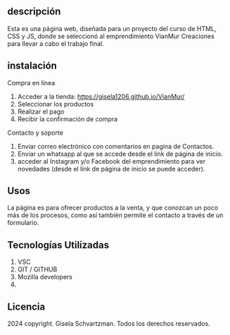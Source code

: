 
## descripción
Esta es una página web, diseñada para un proyecto del curso de HTML, CSS y JS, donde se seleccionó al emprendimiento VianMur Creaciones para llevar a cabo el trabajo final.

## instalación
Compra en línea
1. Acceder a la tienda: https://gisela1206.github.io/VianMur/
2. Seleccionar los productos
3. Realizar el pago
4. Recibir la confirmación de compra

Contacto y soporte
1. Enviar correo electrónico con comentarios en pagina de Contactos.
2. Enviar un whatsapp al que se accede desde el link de página de inicio.
3. acceder al Instagram y/o Facebook del emprendimiento para ver novedades (desde el link de página de inicio se puede acceder).

## Usos
La página es para ofrecer productos a la venta, y que conozcan un poco más de los procesos, como así también permite el contacto a través de un formulario.

## Tecnologías Utilizadas
1. VSC
2. GIT / GITHUB
3. Mozilla developers
4. 
## Licencia
2024 copyright. Gisela Schvartzman. Todos los derechos reservados.
